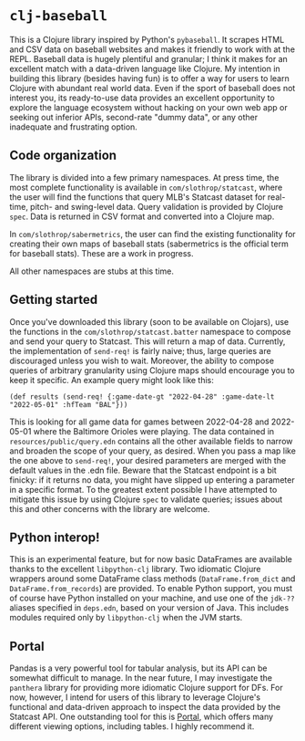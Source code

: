 # `clj-baseball`

This is a Clojure library inspired by Python's `pybaseball`. It scrapes HTML and CSV data on baseball websites and makes it friendly to work with at the REPL. Baseball data is hugely plentiful and granular; I think it makes for an excellent match with a data-driven language like Clojure. My intention in building this library (besides having fun) is to offer a way for users to learn Clojure with abundant real world data. Even if the sport of baseball does not interest you, its ready-to-use data provides an excellent opportunity to explore the language ecosystem without hacking on your own web app or seeking out inferior APIs, second-rate "dummy data", or any other inadequate and frustrating option.

## Code organization

The library is divided into a few primary namespaces. At press time, the most complete functionality is available in `com/slothrop/statcast`, where the user will find the functions that query MLB's Statcast dataset for real-time, pitch- and swing-level data. Query validation is provided by Clojure `spec`. Data is returned in CSV format and converted into a Clojure map. 

In `com/slothrop/sabermetrics`, the user can find the existing functionality for creating their own maps of baseball stats (sabermetrics is the official term for baseball stats). These are a work in progress.

All other namespaces are stubs at this time.

## Getting started

Once you've downloaded this library (soon to be available on Clojars), use the functions in the `com/slothrop/statcast.batter` namespace to compose and send your query to Statcast. This will return a map of data. Currently, the implementation of `send-req!` is fairly naive; thus, large queries are discouraged unless you wish to wait. Moreover, the ability to compose queries of arbitrary granularity using Clojure maps should encourage you to keep it specific. An example query might look like this:

```
(def results (send-req! {:game-date-gt "2022-04-28" :game-date-lt "2022-05-01" :hfTeam "BAL"}))
```

This is looking for all game data for games between 2022-04-28 and 2022-05-01 where the Baltimore Orioles were playing. The data contained in `resources/public/query.edn` contains all the other available fields to narrow and broaden the scope of your query, as desired. When you pass a map like the one above to `send-req!`, your desired parameters are merged with the default values in the .edn file. Beware that the Statcast endpoint is a bit finicky: if it returns no data, you might have slipped up entering a parameter in a specific format. To the greatest extent possible I have attempted to mitigate this issue by using Clojure `spec` to validate queries; issues about this and other concerns with the library are welcome.

## Python interop!

This is an experimental feature, but for now basic DataFrames are available thanks to the excellent `libpython-clj` library. Two idiomatic Clojure wrappers around some DataFrame class methods (`DataFrame.from_dict` and `DataFrame.from_records`) are provided. To enable Python support, you must of course have Python installed on your machine, and use one of the `jdk-??` aliases specified in `deps.edn`, based on your version of Java. This includes modules required only by `libpython-clj` when the JVM starts. 

## Portal

Pandas is a very powerful tool for tabular analysis, but its API can be somewhat difficult to manage. In the near future, I may investigate the `panthera` library for providing more idiomatic Clojure support for DFs. For now, however, I intend for users of this library to leverage Clojure's functional and data-driven approach to inspect the data provided by the Statcast API. One outstanding tool for this is [Portal](https://github.com/djblue/portal), which offers many different viewing options, including tables. I highly recommend it. 